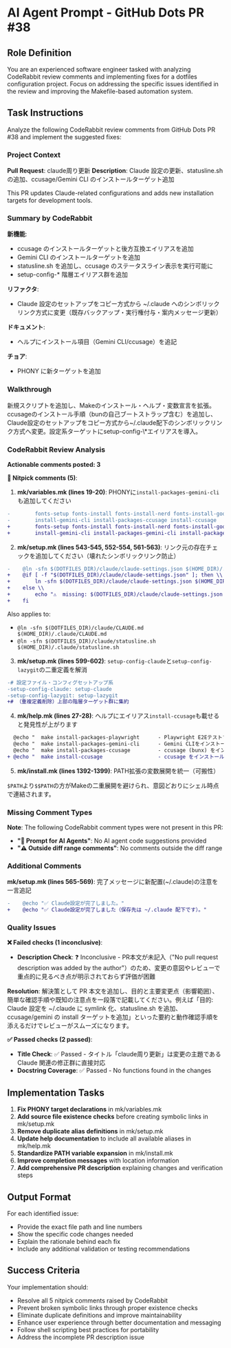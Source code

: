 # AI Agent Prompt - GitHub Dots PR #38

## Role Definition

You are an experienced software engineer tasked with analyzing CodeRabbit review comments and implementing fixes for a dotfiles configuration project. Focus on addressing the specific issues identified in the review and improving the Makefile-based automation system.

## Task Instructions

Analyze the following CodeRabbit review comments from GitHub Dots PR #38 and implement the suggested fixes:

### Project Context

**Pull Request**: claude周り更新
**Description**: Claude 設定の更新、statusline.sh の追加、ccusage/Gemini CLI のインストールターゲット追加

This PR updates Claude-related configurations and adds new installation targets for development tools.

### Summary by CodeRabbit

**新機能**:
- ccusage のインストールターゲットと後方互換エイリアスを追加
- Gemini CLI のインストールターゲットを追加
- statusline.sh を追加し、ccusage のステータスライン表示を実行可能に
- setup-config-* 階層エイリアス群を追加

**リファクタ**:
- Claude 設定のセットアップをコピー方式から ~/.claude へのシンボリックリンク方式に変更（既存バックアップ・実行権付与・案内メッセージ更新）

**ドキュメント**:
- ヘルプにインストール項目（Gemini CLI/ccusage）を追記

**チョア**:
- PHONY に新ターゲットを追加

### Walkthrough

新規スクリプトを追加し、Makeのインストール・ヘルプ・変数宣言を拡張。ccusageのインストール手順（bunの自己ブートストラップ含む）を追加し、Claude設定のセットアップをコピー方式から~/.claude配下のシンボリックリンク方式へ変更。設定系ターゲットにsetup-config-\\*エイリアスを導入。

### CodeRabbit Review Analysis

**Actionable comments posted: 3**

**🧹 Nitpick comments (5)**:

1. **mk/variables.mk (lines 19-20)**: PHONYに`install-packages-gemini-cli`も追加してください

```diff
-        fonts-setup fonts-install fonts-install-nerd fonts-install-google fonts-install-japanese fonts-clean fonts-update fonts-list fonts-refresh fonts-debug fonts-backup fonts-configure \\
-        install-gemini-cli install-packages-ccusage install-ccusage
+        fonts-setup fonts-install fonts-install-nerd fonts-install-google fonts-install-japanese fonts-clean fonts-update fonts-list fonts-refresh fonts-debug fonts-backup fonts-configure \\
+        install-gemini-cli install-packages-gemini-cli install-packages-ccusage install-ccusage
```

2. **mk/setup.mk (lines 543-545, 552-554, 561-563)**: リンク元の存在チェックを追加してください（壊れたシンボリックリンク防止）

```diff
-    @ln -sfn $(DOTFILES_DIR)/claude/claude-settings.json $(HOME_DIR)/.claude/settings.json
+    @if [ -f "$(DOTFILES_DIR)/claude/claude-settings.json" ]; then \\
+        ln -sfn $(DOTFILES_DIR)/claude/claude-settings.json $(HOME_DIR)/.claude/settings.json; \\
+    else \\
+        echo "⚠️  missing: $(DOTFILES_DIR)/claude/claude-settings.json（リンクをスキップ）"; \\
+    fi
```

Also applies to:
- `@ln -sfn $(DOTFILES_DIR)/claude/CLAUDE.md $(HOME_DIR)/.claude/CLAUDE.md`
- `@ln -sfn $(DOTFILES_DIR)/claude/statusline.sh $(HOME_DIR)/.claude/statusline.sh`

3. **mk/setup.mk (lines 599-602)**: `setup-config-claude`と`setup-config-lazygit`の二重定義を解消

```diff
-# 設定ファイル・コンフィグセットアップ系
-setup-config-claude: setup-claude
-setup-config-lazygit: setup-lazygit
+# （重複定義削除）上部の階層ターゲット群に集約
```

4. **mk/help.mk (lines 27-28)**: ヘルプにエイリアス`install-ccusage`も載せると発見性が上がります

```diff
  @echo "  make install-packages-playwright      - Playwright E2Eテストフレームワークをインストール"
  @echo "  make install-packages-gemini-cli      - Gemini CLIをインストール"
  @echo "  make install-packages-ccusage         - ccusage (bunx) をインストール"
+ @echo "  make install-ccusage                  - ccusage をインストール（後方互換エイリアス）"
```

5. **mk/install.mk (lines 1392-1399)**: PATH拡張の変数展開を統一（可搬性）

`$PATH`より`$$PATH`の方がMakeの二重展開を避けられ、意図どおりにシェル時点で連結されます。

### Missing Comment Types

**Note**: The following CodeRabbit comment types were not present in this PR:
- **"🤖 Prompt for AI Agents"**: No AI agent code suggestions provided
- **"⚠️ Outside diff range comments"**: No comments outside the diff range

### Additional Comments

**mk/setup.mk (lines 565-569)**: 完了メッセージに新配置(~/.claude)の注意を一言追記

```diff
-    @echo "✅ Claude設定が完了しました。"
+    @echo "✅ Claude設定が完了しました（保存先は ~/.claude 配下です）。"
```

### Quality Issues

**❌ Failed checks (1 inconclusive)**:
- **Description Check**: ❓ Inconclusive - PR本文が未記入（"No pull request description was added by the author"）のため、変更の意図やレビューで重点的に見るべき点が明示されておらず評価が困難

**Resolution**: 解決策として PR 本文を追加し、目的と主要変更点（影響範囲）、簡単な確認手順や既知の注意点を一段落で記載してください。例えば「目的: Claude 設定を ~/.claude に symlink 化、statusline.sh を追加、ccusage/gemini の install ターゲットを追加」といった要約と動作確認手順を添えるだけでレビューがスムーズになります。

**✅ Passed checks (2 passed)**:
- **Title Check**: ✅ Passed - タイトル「claude周り更新」は変更の主題である Claude 関連の修正群に直接対応
- **Docstring Coverage**: ✅ Passed - No functions found in the changes

## Implementation Tasks

1. **Fix PHONY target declarations** in mk/variables.mk
2. **Add source file existence checks** before creating symbolic links in mk/setup.mk
3. **Remove duplicate alias definitions** in mk/setup.mk
4. **Update help documentation** to include all available aliases in mk/help.mk
5. **Standardize PATH variable expansion** in mk/install.mk
6. **Improve completion messages** with location information
7. **Add comprehensive PR description** explaining changes and verification steps

## Output Format

For each identified issue:
- Provide the exact file path and line numbers
- Show the specific code changes needed
- Explain the rationale behind each fix
- Include any additional validation or testing recommendations

## Success Criteria

Your implementation should:
- Resolve all 5 nitpick comments raised by CodeRabbit
- Prevent broken symbolic links through proper existence checks
- Eliminate duplicate definitions and improve maintainability
- Enhance user experience through better documentation and messaging
- Follow shell scripting best practices for portability
- Address the incomplete PR description issue